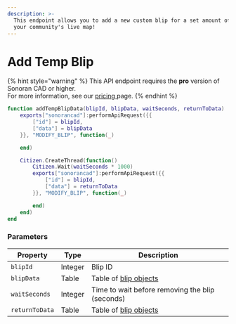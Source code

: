 ```yaml
---
description: >-
  This endpoint allows you to add a new custom blip for a set amount of time to
  your community's live map!
---
```


# Add Temp Blip

{% hint style="warning" %}
This API endpoint requires the **pro** version of Sonoran CAD or higher.\
For more information, see our [pricing ](../../../../../../pricing/faq/)page.
{% endhint %}

```lua
function addTempBlipData(blipId, blipData, waitSeconds, returnToData)
    exports["sonorancad"]:performApiRequest({{
        ["id"] = blipId,
        ["data"] = blipData
    }}, "MODIFY_BLIP", function(_)

    end)

    Citizen.CreateThread(function()
        Citizen.Wait(waitSeconds * 1000)
        exports["sonorancad"]:performApiRequest({{
            ["id"] = blipId,
            ["data"] = returnToData
        }}, "MODIFY_BLIP", function(_)

        end)
    end)
end
```

### Parameters

| Property       | Type    | Description                                     |
| -------------- | ------- | ----------------------------------------------- |
| `blipId`       | Integer | Blip ID                                         |
| `blipData`     | Table   | Table of [blip objects](add-blip.md)            |
| `waitSeconds`  | Integer | Time to wait before removing the blip (seconds) |
| `returnToData` | Table   | Table of [blip objects](add-blip.md)            |
